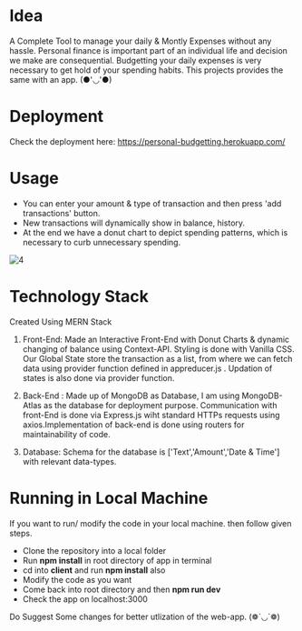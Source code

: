 
# Idea
A Complete Tool to manage your daily & Montly Expenses without any hassle. Personal finance is important part of an individual life and decision we make are consequential. Budgetting your daily expenses is very necessary to get hold of your spending habits. This projects provides the same with an app. (●'◡'●)  

# Deployment 
Check the deployment here: https://personal-budgetting.herokuapp.com/

# Usage
* You can enter your amount & type of transaction and then press 'add transactions' button.
* New transactions will dynamically show in balance, history.
* At the end we have a donut chart to depict spending patterns, which is necessary to curb unnecessary spending.

![4](https://user-images.githubusercontent.com/75127394/177840841-a9959672-f414-4b71-973d-3a46c654d3dc.png)


# Technology Stack
Created Using MERN Stack

1. Front-End: Made an Interactive Front-End with Donut Charts & dynamic changing of balance using Context-API. Styling is done with Vanilla CSS. Our Global State store the transaction as a list, from where we can fetch data using provider function defined in appreducer.js . Updation of states is also done via provider function.

2. Back-End : Made up of MongoDB as Database, I am using MongoDB-Atlas as the database for deployment purpose. Communication with front-End is done via Express.js wiht standard HTTPs requests using axios.Implementation of back-end is done using routers for maintainability of code. 

3. Database: Schema for the database is ['Text','Amount','Date & Time'] with relevant data-types.

# Running in Local Machine
If you want to run/ modify the code in your local machine. then follow given steps.
* Clone the repository into a local folder
* Run **npm install** in root directory of app in terminal
* cd into **client** and run **npm install** also
* Modify the code as you want  
* Come back into root directory and then **npm run dev**
* Check the app on localhost:3000


Do Suggest Some changes for better utlization of the web-app. (❁´◡`❁)
